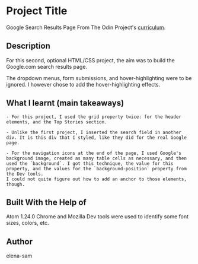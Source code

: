 # Project Title
Google Search Results Page
From The Odin Project's [curriculum](http://www.theodinproject.com/courses/web-development-101/lessons/html-css).


## Description

For this second, optional HTML/CSS project, the aim was to build the Google.com search results page.

The dropdown menus, form submissions, and hover-highlighting were to be ignored. I however chose to add the hover-highlighting effects.


## What I learnt (main takeaways)
	- For this project, I used the grid property twice: for the header elements, and the Top Stories section.

	- Unlike the first project, I inserted the search field in another div. It is this div that I styled, like they did for the real Google page.

	- For the navigation icons at the end of the page, I used Google's background image, created as many table cells as necessary, and then used the `background`. I got this technique, the value for this property, and the values for the `background-position` property from the Dev tools.
	I could not quite figure out how to add an anchor to those elements, though.




## Built With the Help of
Atom 1.24.0
Chrome and Mozilla Dev tools were used to identify some font sizes, colors, etc.

## Author
elena-sam

